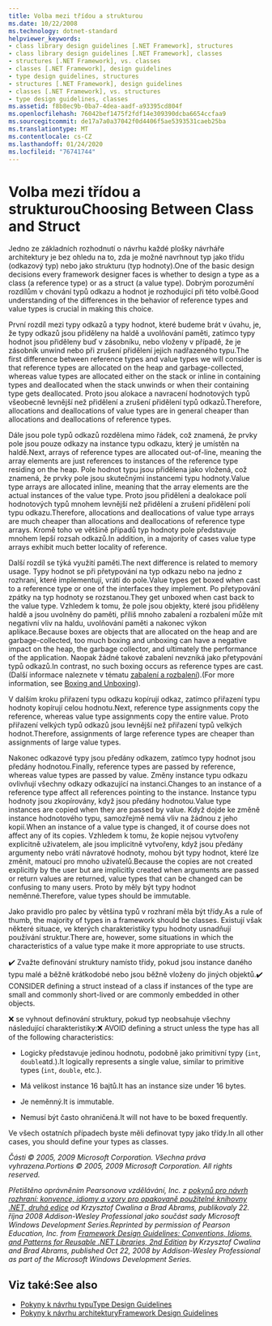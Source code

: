 ```yaml
---
title: Volba mezi třídou a strukturou
ms.date: 10/22/2008
ms.technology: dotnet-standard
helpviewer_keywords:
- class library design guidelines [.NET Framework], structures
- class library design guidelines [.NET Framework], classes
- structures [.NET Framework], vs. classes
- classes [.NET Framework], design guidelines
- type design guidelines, structures
- structures [.NET Framework], design guidelines
- classes [.NET Framework], vs. structures
- type design guidelines, classes
ms.assetid: f8b8ec9b-0ba7-4dea-aadf-a93395cd804f
ms.openlocfilehash: 76042bef1475f2fdf14e309390dcba6654ccfaa9
ms.sourcegitcommit: de17a7a0a37042f0d4406f5ae5393531caeb25ba
ms.translationtype: MT
ms.contentlocale: cs-CZ
ms.lasthandoff: 01/24/2020
ms.locfileid: "76741744"
---
```

# <a name="choosing-between-class-and-struct"></a><span data-ttu-id="9e8c6-102">Volba mezi třídou a strukturou</span><span class="sxs-lookup"><span data-stu-id="9e8c6-102">Choosing Between Class and Struct</span></span>
<span data-ttu-id="9e8c6-103">Jedno ze základních rozhodnutí o návrhu každé plošky návrháře architektury je bez ohledu na to, zda je možné navrhnout typ jako třídu (odkazový typ) nebo jako strukturu (typ hodnoty).</span><span class="sxs-lookup"><span data-stu-id="9e8c6-103">One of the basic design decisions every framework designer faces is whether to design a type as a class (a reference type) or as a struct (a value type).</span></span> <span data-ttu-id="9e8c6-104">Dobrým porozumění rozdílům v chování typů odkazu a hodnot je rozhodující při této volbě.</span><span class="sxs-lookup"><span data-stu-id="9e8c6-104">Good understanding of the differences in the behavior of reference types and value types is crucial in making this choice.</span></span>

 <span data-ttu-id="9e8c6-105">První rozdíl mezi typy odkazů a typy hodnot, které budeme brát v úvahu, je, že typy odkazů jsou přiděleny na haldě a uvolňování paměti, zatímco typy hodnot jsou přiděleny buď v zásobníku, nebo vloženy v případě, že je zásobník unwind nebo při zrušení přidělení jejich nadřazeného typu.</span><span class="sxs-lookup"><span data-stu-id="9e8c6-105">The first difference between reference types and value types we will consider is that reference types are allocated on the heap and garbage-collected, whereas value types are allocated either on the stack or inline in containing types and deallocated when the stack unwinds or when their containing type gets deallocated.</span></span> <span data-ttu-id="9e8c6-106">Proto jsou alokace a navracení hodnotových typů všeobecně levnější než přidělení a zrušení přidělení typů odkazů.</span><span class="sxs-lookup"><span data-stu-id="9e8c6-106">Therefore, allocations and deallocations of value types are in general cheaper than allocations and deallocations of reference types.</span></span>

 <span data-ttu-id="9e8c6-107">Dále jsou pole typů odkazů rozdělena mimo řádek, což znamená, že prvky pole jsou pouze odkazy na instance typu odkazu, který je umístěn na haldě.</span><span class="sxs-lookup"><span data-stu-id="9e8c6-107">Next, arrays of reference types are allocated out-of-line, meaning the array elements are just references to instances of the reference type residing on the heap.</span></span> <span data-ttu-id="9e8c6-108">Pole hodnot typu jsou přidělena jako vložená, což znamená, že prvky pole jsou skutečnými instancemi typu hodnoty.</span><span class="sxs-lookup"><span data-stu-id="9e8c6-108">Value type arrays are allocated inline, meaning that the array elements are the actual instances of the value type.</span></span> <span data-ttu-id="9e8c6-109">Proto jsou přidělení a dealokace polí hodnotových typů mnohem levnější než přidělení a zrušení přidělení polí typu odkazu.</span><span class="sxs-lookup"><span data-stu-id="9e8c6-109">Therefore, allocations and deallocations of value type arrays are much cheaper than allocations and deallocations of reference type arrays.</span></span> <span data-ttu-id="9e8c6-110">Kromě toho ve většině případů typ hodnoty pole představuje mnohem lepší rozsah odkazů.</span><span class="sxs-lookup"><span data-stu-id="9e8c6-110">In addition, in a majority of cases value type arrays exhibit much better locality of reference.</span></span>

 <span data-ttu-id="9e8c6-111">Další rozdíl se týká využití paměti.</span><span class="sxs-lookup"><span data-stu-id="9e8c6-111">The next difference is related to memory usage.</span></span> <span data-ttu-id="9e8c6-112">Typy hodnot se při přetypování na typ odkazu nebo na jedno z rozhraní, které implementují, vrátí do pole.</span><span class="sxs-lookup"><span data-stu-id="9e8c6-112">Value types get boxed when cast to a reference type or one of the interfaces they implement.</span></span> <span data-ttu-id="9e8c6-113">Po přetypování zpátky na typ hodnoty se rozstanou.</span><span class="sxs-lookup"><span data-stu-id="9e8c6-113">They get unboxed when cast back to the value type.</span></span> <span data-ttu-id="9e8c6-114">Vzhledem k tomu, že pole jsou objekty, které jsou přiděleny haldě a jsou uvolněny do paměti, příliš mnoho zabalení a rozbalení může mít negativní vliv na haldu, uvolňování paměti a nakonec výkon aplikace.</span><span class="sxs-lookup"><span data-stu-id="9e8c6-114">Because boxes are objects that are allocated on the heap and are garbage-collected, too much boxing and unboxing can have a negative impact on the heap, the garbage collector, and ultimately the performance of the application.</span></span>  <span data-ttu-id="9e8c6-115">Naopak žádné takové zabalení nevzniká jako přetypování typů odkazů.</span><span class="sxs-lookup"><span data-stu-id="9e8c6-115">In contrast, no such boxing occurs as reference types are cast.</span></span> <span data-ttu-id="9e8c6-116">(Další informace naleznete v tématu [zabalení a rozbalení](../../csharp/programming-guide/types/boxing-and-unboxing.md)).</span><span class="sxs-lookup"><span data-stu-id="9e8c6-116">(For more information, see [Boxing and Unboxing](../../csharp/programming-guide/types/boxing-and-unboxing.md)).</span></span>

 <span data-ttu-id="9e8c6-117">V dalším kroku přiřazení typu odkazu kopírují odkaz, zatímco přiřazení typu hodnoty kopírují celou hodnotu.</span><span class="sxs-lookup"><span data-stu-id="9e8c6-117">Next, reference type assignments copy the reference, whereas value type assignments copy the entire value.</span></span> <span data-ttu-id="9e8c6-118">Proto přiřazení velkých typů odkazů jsou levnější než přiřazení typů velkých hodnot.</span><span class="sxs-lookup"><span data-stu-id="9e8c6-118">Therefore, assignments of large reference types are cheaper than assignments of large value types.</span></span>

 <span data-ttu-id="9e8c6-119">Nakonec odkazové typy jsou předány odkazem, zatímco typy hodnot jsou předány hodnotou.</span><span class="sxs-lookup"><span data-stu-id="9e8c6-119">Finally, reference types are passed by reference, whereas value types are passed by value.</span></span> <span data-ttu-id="9e8c6-120">Změny instance typu odkazu ovlivňují všechny odkazy odkazující na instanci.</span><span class="sxs-lookup"><span data-stu-id="9e8c6-120">Changes to an instance of a reference type affect all references pointing to the instance.</span></span> <span data-ttu-id="9e8c6-121">Instance typu hodnoty jsou zkopírovány, když jsou předány hodnotou.</span><span class="sxs-lookup"><span data-stu-id="9e8c6-121">Value type instances are copied when they are passed by value.</span></span> <span data-ttu-id="9e8c6-122">Když dojde ke změně instance hodnotového typu, samozřejmě nemá vliv na žádnou z jeho kopií.</span><span class="sxs-lookup"><span data-stu-id="9e8c6-122">When an instance of a value type is changed, it of course does not affect any of its copies.</span></span> <span data-ttu-id="9e8c6-123">Vzhledem k tomu, že kopie nejsou vytvořeny explicitně uživatelem, ale jsou implicitně vytvořeny, když jsou předány argumenty nebo vrátí návratové hodnoty, mohou být typy hodnot, které lze změnit, matoucí pro mnoho uživatelů.</span><span class="sxs-lookup"><span data-stu-id="9e8c6-123">Because the copies are not created explicitly by the user but are implicitly created when arguments are passed or return values are returned, value types that can be changed can be confusing to many users.</span></span> <span data-ttu-id="9e8c6-124">Proto by měly být typy hodnot neměnné.</span><span class="sxs-lookup"><span data-stu-id="9e8c6-124">Therefore, value types should be immutable.</span></span>

 <span data-ttu-id="9e8c6-125">Jako pravidlo pro palec by většina typů v rozhraní měla být třídy.</span><span class="sxs-lookup"><span data-stu-id="9e8c6-125">As a rule of thumb, the majority of types in a framework should be classes.</span></span> <span data-ttu-id="9e8c6-126">Existují však některé situace, ve kterých charakteristiky typu hodnoty usnadňují používání struktur.</span><span class="sxs-lookup"><span data-stu-id="9e8c6-126">There are, however, some situations in which the characteristics of a value type make it more appropriate to use structs.</span></span>

 <span data-ttu-id="9e8c6-127">✔️ Zvažte definování struktury namísto třídy, pokud jsou instance daného typu malé a běžně krátkodobé nebo jsou běžně vloženy do jiných objektů.</span><span class="sxs-lookup"><span data-stu-id="9e8c6-127">✔️ CONSIDER defining a struct instead of a class if instances of the type are small and commonly short-lived or are commonly embedded in other objects.</span></span>

 <span data-ttu-id="9e8c6-128">❌ se vyhnout definování struktury, pokud typ neobsahuje všechny následující charakteristiky:</span><span class="sxs-lookup"><span data-stu-id="9e8c6-128">❌ AVOID defining a struct unless the type has all of the following characteristics:</span></span>

- <span data-ttu-id="9e8c6-129">Logicky představuje jedinou hodnotu, podobně jako primitivní typy (`int`, `double`atd.).</span><span class="sxs-lookup"><span data-stu-id="9e8c6-129">It logically represents a single value, similar to primitive types (`int`, `double`, etc.).</span></span>

- <span data-ttu-id="9e8c6-130">Má velikost instance 16 bajtů.</span><span class="sxs-lookup"><span data-stu-id="9e8c6-130">It has an instance size under 16 bytes.</span></span>

- <span data-ttu-id="9e8c6-131">Je neměnný.</span><span class="sxs-lookup"><span data-stu-id="9e8c6-131">It is immutable.</span></span>

- <span data-ttu-id="9e8c6-132">Nemusí být často ohraničená.</span><span class="sxs-lookup"><span data-stu-id="9e8c6-132">It will not have to be boxed frequently.</span></span>

 <span data-ttu-id="9e8c6-133">Ve všech ostatních případech byste měli definovat typy jako třídy.</span><span class="sxs-lookup"><span data-stu-id="9e8c6-133">In all other cases, you should define your types as classes.</span></span>

 <span data-ttu-id="9e8c6-134">*Části © 2005, 2009 Microsoft Corporation. Všechna práva vyhrazena.*</span><span class="sxs-lookup"><span data-stu-id="9e8c6-134">*Portions © 2005, 2009 Microsoft Corporation. All rights reserved.*</span></span>

 <span data-ttu-id="9e8c6-135">*Přetištěno oprávněním Pearsonova vzdělávání, Inc. z [pokynů pro návrh rozhraní: konvence, idiomy a vzory pro opakovaně použitelné knihovny .NET, druhá edice](https://www.informit.com/store/framework-design-guidelines-conventions-idioms-and-9780321545619) od Krzysztof Cwalina a Brad Abrams, publikovaly 22. října 2008 Addison-Wesley Professional jako součást sady Microsoft Windows Development Series.*</span><span class="sxs-lookup"><span data-stu-id="9e8c6-135">*Reprinted by permission of Pearson Education, Inc. from [Framework Design Guidelines: Conventions, Idioms, and Patterns for Reusable .NET Libraries, 2nd Edition](https://www.informit.com/store/framework-design-guidelines-conventions-idioms-and-9780321545619) by Krzysztof Cwalina and Brad Abrams, published Oct 22, 2008 by Addison-Wesley Professional as part of the Microsoft Windows Development Series.*</span></span>

## <a name="see-also"></a><span data-ttu-id="9e8c6-136">Viz také:</span><span class="sxs-lookup"><span data-stu-id="9e8c6-136">See also</span></span>

- [<span data-ttu-id="9e8c6-137">Pokyny k návrhu typu</span><span class="sxs-lookup"><span data-stu-id="9e8c6-137">Type Design Guidelines</span></span>](../../../docs/standard/design-guidelines/type.md)
- [<span data-ttu-id="9e8c6-138">Pokyny k návrhu architektury</span><span class="sxs-lookup"><span data-stu-id="9e8c6-138">Framework Design Guidelines</span></span>](../../../docs/standard/design-guidelines/index.md)
